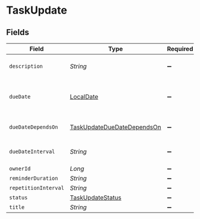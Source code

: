 # TaskUpdate


## Fields

| Field                                                                           | Type                                                                            | Required                                                                        | Description                                                                     | Example                                                                         |
| ------------------------------------------------------------------------------- | ------------------------------------------------------------------------------- | ------------------------------------------------------------------------------- | ------------------------------------------------------------------------------- | ------------------------------------------------------------------------------- |
| `description`                                                                   | *String*                                                                        | :heavy_minus_sign:                                                              | N/A                                                                             | Lorem ipsum dolor sit amet.                                                     |
| `dueDate`                                                                       | [LocalDate](https://docs.oracle.com/javase/8/docs/api/java/time/LocalDate.html) | :heavy_minus_sign:                                                              | Will be overwritten if `due_date_depends_on` and `due_date_interval` are passed | 2021-12-31                                                                      |
| `dueDateDependsOn`                                                              | [TaskUpdateDueDateDependsOn](../../models/shared/TaskUpdateDueDateDependsOn.md) | :heavy_minus_sign:                                                              | Will only be accepted if you pass a `contract_id`                               | end_date                                                                        |
| `dueDateInterval`                                                               | *String*                                                                        | :heavy_minus_sign:                                                              | Will only be accepted if you pass a `contract_id`                               | -P10D                                                                           |
| `ownerId`                                                                       | *Long*                                                                          | :heavy_minus_sign:                                                              | N/A                                                                             | 1                                                                               |
| `reminderDuration`                                                              | *String*                                                                        | :heavy_minus_sign:                                                              | N/A                                                                             | P1M                                                                             |
| `repetitionInterval`                                                            | *String*                                                                        | :heavy_minus_sign:                                                              | N/A                                                                             | P1Y                                                                             |
| `status`                                                                        | [TaskUpdateStatus](../../models/shared/TaskUpdateStatus.md)                     | :heavy_minus_sign:                                                              | N/A                                                                             | accomplished                                                                    |
| `title`                                                                         | *String*                                                                        | :heavy_minus_sign:                                                              | N/A                                                                             | My task                                                                         |